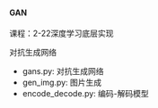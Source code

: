 #### GAN
课程：2-22深度学习底层实现     

对抗生成网络
- gans.py: 对抗生成网络
- gen_img.py: 图片生成
- encode_decode.py: 编码-解码模型